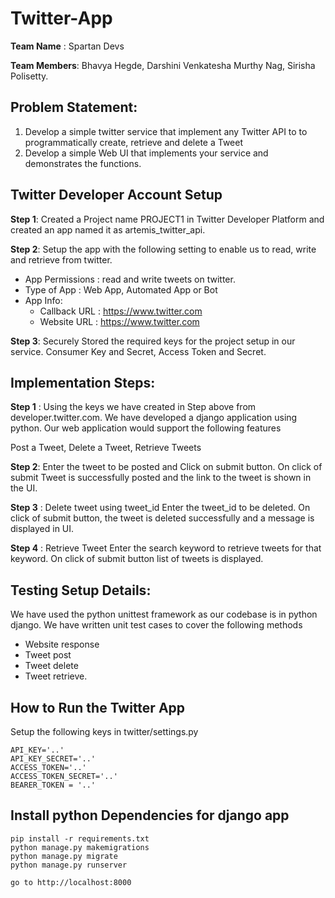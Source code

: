 # Twitter-App

**Team Name** : Spartan Devs

**Team Members**: Bhavya Hegde, Darshini Venkatesha Murthy Nag, Sirisha Polisetty.

## Problem Statement: 
1. Develop a simple twitter service that implement any Twitter API to to programmatically create, retrieve and delete a Tweet
2. Develop a simple Web UI that  implements your service and demonstrates the functions.

## Twitter Developer Account Setup 

**Step 1**: Created a Project name PROJECT1 in Twitter Developer Platform and created an app named it as artemis_twitter_api.

**Step 2**: Setup the app with the following setting to enable us to read, write and retrieve from twitter.
- App Permissions :  read and write tweets on twitter.
- Type of App : Web App, Automated App or Bot
- App Info:
  - Callback URL : https://www.twitter.com
  - Website URL : https://www.twitter.com 

**Step 3**: Securely Stored the required keys for the project setup in our service.
Consumer Key and Secret, Access Token and Secret.

## Implementation Steps:

**Step 1** : Using the keys we have created in Step above from developer.twitter.com. We have developed a django application using python.
Our  web application would support the following features

Post a Tweet, Delete a Tweet, Retrieve Tweets

**Step 2**: Enter the tweet to be posted and Click on submit button.
On click of submit Tweet is successfully posted and the link to the tweet is shown in the UI.

**Step 3** : Delete tweet using tweet_id
Enter the tweet_id to be deleted.
On click of submit button, the tweet is deleted successfully and a message is displayed in UI.

**Step 4** : Retrieve Tweet
Enter the search keyword to retrieve tweets for that keyword. On click of submit button  list of tweets is displayed. 

## Testing Setup Details:
We have used the python unittest framework as our codebase is in python django.
We have written unit test cases to cover the following methods

- Website response
- Tweet post
- Tweet delete
- Tweet retrieve.

## How to Run the Twitter App

Setup the following keys in twitter/settings.py
```
API_KEY='..'
API_KEY_SECRET='..'
ACCESS_TOKEN='..'
ACCESS_TOKEN_SECRET='..'
BEARER_TOKEN = '..'
```

## Install python Dependencies for django app

```
pip install -r requirements.txt
python manage.py makemigrations
python manage.py migrate
python manage.py runserver

go to http://localhost:8000
```